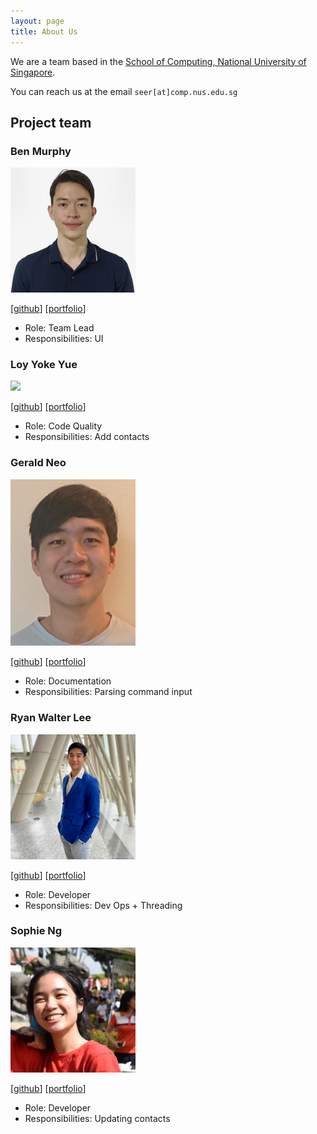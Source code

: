 ```yaml
---
layout: page
title: About Us
---
```


We are a team based in the [School of Computing, National University of Singapore](http://www.comp.nus.edu.sg).

You can reach us at the email `seer[at]comp.nus.edu.sg`

## Project team

### Ben Murphy

<img src="images/benmurphyy.png" width="200px">

[[github](https://github.com/benmurphyy)]
[[portfolio](team/benmurphyy.md)]

* Role: Team Lead
* Responsibilities: UI

### Loy Yoke Yue

<img src="images/yokester98.png" width="200px">

[[github](http://github.com/yokester98)]
[[portfolio](team/yokester98.md)]

* Role: Code Quality
* Responsibilities: Add contacts

### Gerald Neo

<img src="images/geraldneo567.png" width="200px">

[[github](http://github.com/geraldneo567)] [[portfolio](team/geraldneo567.md)]

* Role: Documentation
* Responsibilities: Parsing command input

### Ryan Walter Lee

<img src="images/ryanwalterlee.png" width="200px">

[[github](http://github.com/ryanwalterlee)]
[[portfolio](team/ryanwalterlee.md)]

* Role: Developer
* Responsibilities: Dev Ops + Threading

### Sophie Ng

<img src="images/sophiien.png" width="200px">

[[github](http://github.com/sophiien)]
[[portfolio](team/sophiien.md)]

* Role: Developer
* Responsibilities: Updating contacts


